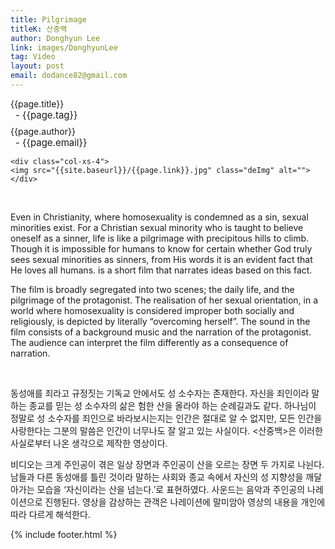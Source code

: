 ```yaml
---
title: Pilgrimage
titleK: 산중백
author: Donghyun Lee
link: images/DonghyunLee
tag: Video
layout: post
email: dodance82@gmail.com
---	
```


<div class="container">

<div class="deDep">
{{page.title}}<br>
<p style="font-size:15px; margin:0px; padding:0px 0px 0px 8px; margin:0px 0px 8px 0px;">- {{page.tag}}</p>
{{page.author}}<br>
<p style="font-size:15px; margin:0px; padding:0px 0px 0px 8px;">- {{page.email}}</p>
</div>


<div class="row" class="imgcolor">
	
	<div class="col-xs-4">
	<img src="{{site.baseurl}}/{{page.link}}.jpg" class="deImg" alt=""></div>
	
</div>
<br>

<div class="det lato">



Even in Christianity, where homosexuality is condemned as a sin, sexual minorities exist. For a Christian sexual minority who is taught to believe oneself as a sinner, life is like a pilgrimage with precipitous hills to climb. Though it is impossible for humans to know for certain whether God truly sees sexual minorities as sinners, from His words it is an evident fact that He loves all humans. <Pilgrimage> is a short film that narrates ideas based on this fact. 

The film is broadly segregated into two scenes; the daily life, and the pilgrimage of the protagonist. The realisation of her sexual orientation, in a world where homosexuality is considered improper both socially and religiously, is depicted by literally “overcoming herself”. The sound in the film consists of a background music and the narration of the protagonist. The audience can interpret the film differently as a consequence of narration.



</div>

<br>

<div class="noto">

동성애를 죄라고 규정짓는 기독교 안에서도 성 소수자는 존재한다. 자신을 죄인이라 말하는 종교를 믿는 성 소수자의 삶은 험한 산을 올라야 하는 순례길과도 같다. 하나님이 정말로 성 소수자를 죄인으로 바라보시는지는 인간은 절대로 알 수 없지만, 모든 인간을 사랑한다는 그분의 말씀은 인간이 너무나도 잘 알고 있는 사실이다. <산중백>은 이러한 사실로부터 나온 생각으로 제작한 영상이다.
 
비디오는 크게 주인공이 겪은 일상 장면과 주인공이 산을 오르는 장면 두 가지로 나뉜다. 남들과 다른 동성애를 틀린 것이라 말하는 사회와 종교 속에서 자신의 성 지향성을 깨달아가는 모습을 ‘자신이라는 산을 넘는다.’로 표현하였다. 사운드는 음악과 주인공의 나레이션으로 진행된다. 영상을 감상하는 관객은 나레이션에 말미암아 영상의 내용을 개인에 따라 다르게 해석한다.


</div>


	

</div> 

{% include footer.html %}